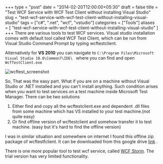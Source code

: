 +++
type = "post"
date = "2014-02-20T12:00:00+05:30"
draft = false
title = "Test WCF Service with WCF Test Client without installing Visual Studio"
slug = "test-wcf-service-with-wcf-test-client-without-installing-visual-studio"
tags = ["c#", ".net", "wcf", "vstudio"]
categories = ["Tools"]
aliases = [
	"test-wcf-service-with-wcf-test-client-without-installing-visual-studio"
]
+++
There are various tools to test WCF services. Visual studio installation comes with default tool called WCF Test Client, which can be run from Visual Studio Command Prompt by typing wcftestclient.

<!--more-->

Alternatively for **VS 2010** you can navigate to `C:\Program Files\Microsoft Visual Studio 10.0\Common7\IDE\ ` where you can find and open `WcfTestClient.exe`

<img src="http://i1370.photobucket.com/albums/ag256/kushdilip/wcftestclient_zps51e80bc6.png" alt="wcftest_screenshot" />

So, That was the easy part. What if you are on a machine without Visual Studio or .NET installed and you can't install anything. Such condition arises when you want to test services on a test machine inside Microsoft Test Manager.
There can be two solutions

1. Either find and copy all the wcftestclient.exe and dependent .dll files from some machine which has VS installed to your test machine.(not quite easy)
2. Or find offline version of wcftestclient and somehow transfer it to test machine. (easy but it's hard to find the offline version)

I was in similar situation and somewhere on internet I found this offline zip package of wcftestfclient. It can be downloaded from this google drive [link](https://drive.google.com/file/d/0B9Ls5oqJy_3paGFIZXB2cDRWdFk/edit?usp=sharing) .

There is one more popular tool to test wcf service, called [WCF Storm](http://www.wcfstorm.com/wcf/Default.aspx). The trial version has very limited functionality.
